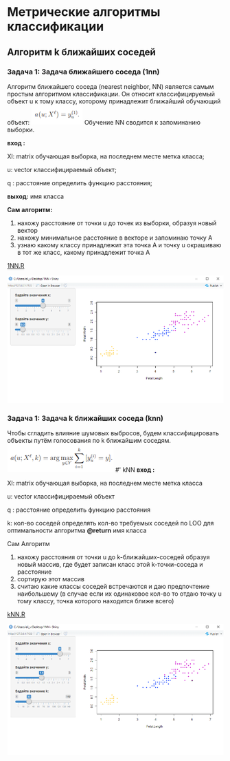 # Метрические алгоритмы классификации
##  Алгоритм k ближайших соседей                                  
### Задача 1: Задача ближайшего соседа (1nn)
Алгоритм ближайшего соседа (nearest neighbor, NN) является самым простым
алгоритмом классификации. Он относит классифицируемый объект u к тому
классу, которому принадлежит ближайший обучающий объект:
![alt text](https://github.com/elivam/ML0/blob/master/pictures/1nnFormula.PNG)
Обучение NN сводится к запоминанию выборки.

 **вход :** 
 
 Xl: matrix 
     обучающая выборка, на последнем месте метка класса;
	 
 u:  vector
     классифицираемый объект;
	 
 q : расстояние
     определить функцию расстояния;
 
 **выход:** имя класса
 
 **Сам алгоритм:**
 1. нахожу расстояние от точки u до точек из выборки, образуя новый вектор
 2. нахожу минимальное расстояние в векторе и запоминаю точку А
 3. узнаю какому классу принадлежит эта точка А и точку u окрашиваю в тот  же класс, какому принадлежит точка А
 
 [1NN.R](https://github.com/elivam/ML0/blob/master/1NN/1NN.R)
 
 ![alt text](https://github.com/elivam/ML0/blob/master/pictures/1nn.PNG)
 ### Задача 1: Задача k ближайших соседа (knn)
 Чтобы сгладить
влияние шумовых выбросов, будем классифицировать объекты путём голосования
по k ближайшим соседям.
![alt text](https://github.com/elivam/ML0/blob/master/pictures/knnFormula.PNG)
 #' kNN
 **вход :** 
 
 Xl: matrix 
     обучающая выборка, на последнем месте метка класса
	 
 u:  vector
     классифицираемый объект
	 
 q : расстояниe
     определить функцию расстояния
	 
 k:  кол-во соседей
     определять кол-во требуемых соседей по LOO для оптимальности алгоритма 
 **@return** имя класса
 
 Сам Алгоритм
 1. нахожу расстояния от точки u до k-ближайших-соседей образуя новый массив, 
   где будет записан класс этой k-точки-соседа и расстояние 
 2. сортирую этот массив 
 3. считаю какие классы соседей встречаются и даю предпочтение наибольшему 
 (в случае если их одинаковое кол-во то отдаю точку u тому классу, 
                точка которого находится ближе всего)
  
 [kNN.R](https://github.com/elivam/ML0/blob/master/task1/knnShiny.R)
 
 ![alt text](https://github.com/elivam/ML0/blob/master/pictures/knn.PNG)
 